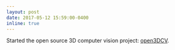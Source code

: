 ```yaml
---
layout: post
date: 2017-05-12 15:59:00-0400
inline: true
---
```


Started the open source 3D computer vision project: [open3DCV]({{site.url}}{{site.baseurl}}/open3DCV/).